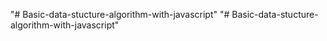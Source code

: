 "# Basic-data-stucture-algorithm-with-javascript" 
"# Basic-data-stucture-algorithm-with-javascript" 
